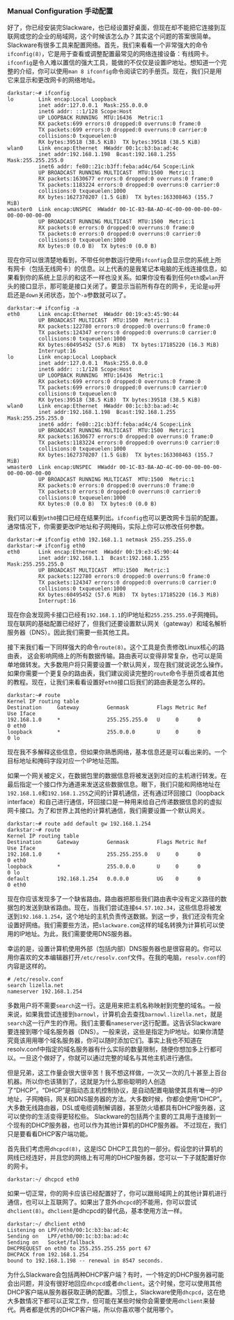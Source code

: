 ### Manual Configuration 手动配置

好了，你已经安装完Slackware，也已经设置好桌面，但现在却不能把它连接到互联网或您的企业的局域网，这个时候该怎么办？其实这个问题的答案很简单。 Slackware有很多工具来配置网络。首先，我们来看看一个非常强大的命令`ifconfig(8)`，它是用于查看或调整配置最常见的网络连接设备：有线网卡。`ifconfig`是令人难以置信的强大工具，能做的不仅仅是设置IP地址。想知道一个完整的介绍，你可以使用`man 8 ifconfig`命令阅读它的手册页。现在，我们只是用它来显示和更改网卡的网络地址。

```
darkstar:~# ifconfig
lo        Link encap:Local Loopback
          inet addr:127.0.0.1  Mask:255.0.0.0
          inet6 addr: ::1/128 Scope:Host
          UP LOOPBACK RUNNING  MTU:16436  Metric:1
          RX packets:699 errors:0 dropped:0 overruns:0 frame:0
          TX packets:699 errors:0 dropped:0 overruns:0 carrier:0
          collisions:0 txqueuelen:0
          RX bytes:39518 (38.5 KiB)  TX bytes:39518 (38.5 KiB)
wlan0     Link encap:Ethernet  HWaddr 00:1c:b3:ba:ad:4c
          inet addr:192.168.1.198  Bcast:192.168.1.255  Mask:255.255.255.0
          inet6 addr: fe80::21c:b3ff:feba:ad4c/64 Scope:Link
          UP BROADCAST RUNNING MULTICAST  MTU:1500  Metric:1
          RX packets:1630677 errors:0 dropped:0 overruns:0 frame:0
          TX packets:1183224 errors:0 dropped:0 overruns:0 carrier:0
          collisions:0 txqueuelen:1000
          RX bytes:1627370207 (1.5 GiB)  TX bytes:163308463 (155.7 MiB)
wmaster0  Link encap:UNSPEC  HWaddr 00-1C-B3-BA-AD-4C-00-00-00-00-00-00-00-00-00-00
          UP BROADCAST RUNNING MULTICAST  MTU:1500  Metric:1
          RX packets:0 errors:0 dropped:0 overruns:0 frame:0
          TX packets:0 errors:0 dropped:0 overruns:0 carrier:0
          collisions:0 txqueuelen:1000
          RX bytes:0 (0.0 B)  TX bytes:0 (0.0 B)
```

现在你可以很清楚地看到，不带任何参数运行使用`ifconfig`会显示您的系统上所有网卡（包括无线网卡）的信息。以上代表的是我笔记本电脑的无线连接信息，如果看到你的系统上显示的和这不一样也没关系。如果你没有看到任何`eth`或`wlan`开头的接口显示，那可能是接口关闭了。要显示当前所有存在的网卡，无论是`up`开启还是`down`关闭状态，加个`-a`参数就可以了。

```
darkstar:~# ifconfig -a
eth0      Link encap:Ethernet  HWaddr 00:19:e3:45:90:44
          UP BROADCAST MULTICAST  MTU:1500  Metric:1
          RX packets:122780 errors:0 dropped:0 overruns:0 frame:0
          TX packets:124347 errors:0 dropped:0 overruns:0 carrier:0
          collisions:0 txqueuelen:1000
          RX bytes:60495452 (57.6 MiB)  TX bytes:17185220 (16.3 MiB)
          Interrupt:16
lo        Link encap:Local Loopback
          inet addr:127.0.0.1  Mask:255.0.0.0
          inet6 addr: ::1/128 Scope:Host
          UP LOOPBACK RUNNING  MTU:16436  Metric:1
          RX packets:699 errors:0 dropped:0 overruns:0 frame:0
          TX packets:699 errors:0 dropped:0 overruns:0 carrier:0
          collisions:0 txqueuelen:0
          RX bytes:39518 (38.5 KiB)  TX bytes:39518 (38.5 KiB)
wlan0     Link encap:Ethernet  HWaddr 00:1c:b3:ba:ad:4c
          inet addr:192.168.1.198  Bcast:192.168.1.255  Mask:255.255.255.0
          inet6 addr: fe80::21c:b3ff:feba:ad4c/4 Scope:Link
          UP BROADCAST RUNNING MULTICAST  MTU:1500  Metric:1
          RX packets:1630677 errors:0 dropped:0 overruns:0 frame:0
          TX packets:1183224 errors:0 dropped:0 overruns:0 carrier:0
          collisions:0 txqueuelen:1000
          RX bytes:1627370207 (1.5 GiB)  TX bytes:163308463 (155.7 MiB)
wmaster0  Link encap:UNSPEC  HWaddr 00-1C-B3-BA-AD-4C-00-00-00-00-00-00-00-00-00-00
          UP BROADCAST RUNNING MULTICAST  MTU:1500  Metric:1
          RX packets:0 errors:0 dropped:0 overruns:0 frame:0
          TX packets:0 errors:0 dropped:0 overruns:0 carrier:0
          collisions:0 txqueuelen:1000
          RX bytes:0 (0.0 B)  TX bytes:0 (0.0 B)
```

我们可以看到`eth0`接口已经在结果列出。`ifconfig`也可以更改网卡当前的配置。通常情况下，你需要更改IP地址和子网掩码，实际上你可以修改任何参数。

```
darkstar:~# ifconfig eth0 192.168.1.1 netmask 255.255.255.0
darkstar:~# ifconfig eth0
eth0      Link encap:Ethernet  HWaddr 00:19:e3:45:90:44
          inet addr:192.168.1.1  Bcast:192.168.1.255  Mask:255.255.255.0
          UP BROADCAST MULTICAST  MTU:1500  Metric:1
          RX packets:122780 errors:0 dropped:0 overruns:0 frame:0
          TX packets:124347 errors:0 dropped:0 overruns:0 carrier:0
          collisions:0 txqueuelen:1000
          RX bytes:60495452 (57.6 MiB)  TX bytes:17185220 (16.3 MiB)
          Interrupt:16
```

现在你会发现网卡接口已经有`192.168.1.1`的IP地址和`255.255.255.0`子网掩码。现在联网的基础配置已经好了，但我们还要设置默认网关（gateway）和域名解析服务器（DNS）。因此我们需要一些其他工具。

接下来我们看一下同样强大的命令`route(8)`。这个工具是负责修改Linux核心的路由表， 这会影响网络上的所有数据传输。路由表可以变得非常复杂，也可以是简单地做转发。大多数用户将只需要设置一个默认网关，现在我们就说说怎么操作。如果你需要一个更复杂的路由表，我们建议阅读完整的`route`命令手册页或者其他的教程。现在，让我们来看看设置好`eth0`接口后我们的路由表是怎么样的。

```
darkstar:~# route
Kernel IP routing table
Destination     Gateway         Genmask         Flags Metric Ref    Use Iface
192.168.1.0     *               255.255.255.0   U     0      0        0 eth0
loopback        *               255.0.0.0       U     0      0        0 lo
```

现在我不多解释这些信息，但如果你熟悉网络，基本信息还是可以看出来的。一个目标地址和掩码字段对应一个IP地址范围。

如果一个网关被定义，在数据包里的数据信息将被发送到对应的主机进行转发。在最后指定一个接口作为通道来发送这些数据信息。眼下，我们只能和网络地址在`192.168.1.0`和`192.168.1.255`之间的计算机通信，还有通过环回接口（loopback interface）和自己进行通信，环回接口是一种用来给自己传递数据信息的的虚拟网卡接口。为了和世界上其他的计算机通信，我们需要设置一个默认网关。

```
darkstar:~# route add default gw 192.168.1.254
darkstar:~# route
Kernel IP routing table
Destination     Gateway         Genmask         Flags Metric Ref    Use Iface
192.168.1.0     *               255.255.255.0   U     0      0        0 eth0
loopback        *               255.0.0.0       U     0      0        0 lo
default         192.168.1.254   0.0.0.0         UG    0      0        0 eth0
```

现在你应该发现多了一个缺省路由。路由器把那些我们路由表中没有定义路径的数据包的发送到缺省路由。现在，当我们尝试连接`64.57.102.34`，这些信息将被发送到`192.168.1.254`，这个地址的主机负责传送数据。到这一步，我们还没有完全设置好网络。我们需要些方法，把`slackware.com`这样的域名转换为计算机可以使用的IP地址。为此，我们需要使用DNS服务器。

幸运的是，设置计算机使用外部（包括内部）DNS服务器也是很容易的。你可以用你喜欢的文本编辑器打开`/etc/resolv.conf`文件。在我的电脑，`resolv.conf`的内容是这样的。

```
# /etc/resolv.conf
search lizella.net
nameserver 192.168.1.254
```

多数用户将不需要`search`这一行。这是用来把主机名称映射到完整的域名。一般来说，如果我尝试连接到`barnowl`，计算机会去查找`barnowl.lizella.net`，就是`search`这一行产生的作用。我们主要看`nameserver`这行配置。这告诉Slackware要连接到哪个域名服务器（DNS）。一般来说，这些是指定为IP地址。如果你清楚究竟该用用哪个域名服务器，你可以随时添加它们。事实上我也不知道在resolv.conf中指定的域名服务器有什么实际的数量限制，随便你想加多上行都可以。一旦这个做好了，你就可以通过完整的域名与其他主机进行通信。

但是兄弟，这工作量会很大很辛苦！我不想这样做，一次又一次的几十甚至上百台机器。所以你也该猜到了，这就是为什么那些聪明的人创造了“DHCP”。“DHCP”是指动态主机控制协议，是自动配置电脑使其具有唯一的IP地址，子网掩码，网关和DNS服务器的方法。大多数时候，你都会使用“DHCP”。大多数无线路由器，DSL或电缆调制解调器，甚至防火墙都具有DHCP服务器，这可以使你的生活变得更轻松些。 Slackware的包括两个主要的工具用于连接到一个现有的DHCP服务器，也可以作为其他计算机的DHCP服务器。 不过现在，我们只是要看看DHCP客户端功能。

首先我们考虑用`dhcpcd(8)`，这是ISC DHCP工具包的一部分。假设您的计算机的网线已经连好，并且您的网络上有可用的DHCP服务器，您可以一下子就配置好你的网卡。

```
darkstar:~/ dhcpcd eth0
```

如果一切正常，你的网卡应该已经配置好了，你可以跟局域网上的其他计算机进行通信，也可以上互联网了。如果出了意外`dhcpcd`的不能用，你可以尝试`dhclient(8)`。`dhclient`是dhcpcd的替代品，基本使用方法一样。

```
darkstar:~/ dhclient eth0
Listening on LPF/eth0/00:1c:b3:ba:ad:4c
Sending on   LPF/eth0/00:1c:b3:ba:ad:4c
Sending on   Socket/fallback
DHCPREQUEST on eth0 to 255.255.255.255 port 67
DHCPACK from 192.168.1.254
bound to 192.168.1.198 -- renewal in 8547 seconds.
```

为什么Slackware会包括两种DHCP客户端？有时，一个特定的DHCP服务器可能会出问题，并没有很好地回应`dhcpcd`或者`dhclient`。这个时候，您可以使用其他DHCP客户端从服务器获取正确的配置。习惯上，Slackware使用`dhcpcd`，这在绝大多数情况下都可以正常工作，但可能在某些时候你会需要使用`dhclient`来替代。两者都是优秀的DHCP客户端，所以你喜欢哪个就用哪个。

